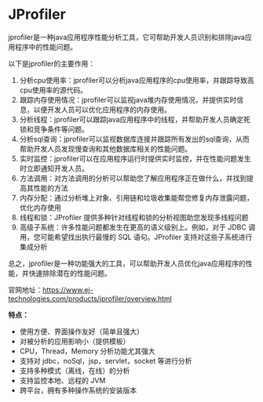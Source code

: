 # JProfiler

jprofiler是一种java应用程序性能分析工具，它可帮助开发人员识别和排除java应用程序中的性能问题。

以下是jprofiler的主要作用：

1. 分析cpu使用率：jprofiler可以分析java应用程序的cpu使用率，并跟踪导致高cpu使用率的源代码。
2. 跟踪内存使用情况：jprofiler可以监视java堆内存使用情况，并提供实时信息，以便开发人员可以优化应用程序的内存使用。
3. 分析线程：jprofiler可以跟踪java应用程序中的线程，并帮助开发人员确定死锁和竞争条件等问题。
4. 分析sql查询：jprofiler可以监视数据库连接并跟踪所有发出的sql查询，从而帮助开发人员发现慢查询和其他数据库相关的性能问题。
5. 实时监控：jprofiler可以在应用程序运行时提供实时监控，并在性能问题发生时立即通知开发人员。
6. 方法调用：对方法调用的分析可以帮助您了解应用程序正在做什么，并找到提高其性能的方法
7. 内存分配：通过分析堆上对象、引用链和垃圾收集能帮您修复内存泄露问题，优化内存使用
8. 线程和锁：JProfiler 提供多种针对线程和锁的分析视图助您发现多线程问题
9. 高级子系统：许多性能问题都发生在更高的语义级别上。例如，对于 JDBC 调用，您可能希望找出执行最慢的 SQL 语句。JProfiler
   支持对这些子系统进行集成分析

总之，jprofiler是一种功能强大的工具，可以帮助开发人员优化java应用程序的性能，并快速排除潜在的性能问题。

官网地址：https://www.ej-technologies.com/products/jprofiler/overview.html

**特点：**

- 使用方便、界面操作友好（简单且强大）
- 对被分析的应用影响小（提供模板）
- CPU，Thread，Memory 分析功能尤其强大
- 支持对 jdbc，noSql，jsp，servlet，socket 等进行分析
- 支持多种模式（离线，在线）的分析
- 支持监控本地、远程的 JVM
- 跨平台，拥有多种操作系统的安装版本
